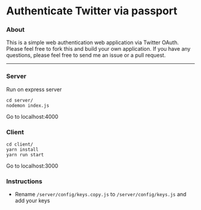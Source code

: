 # Authenticate Twitter via passport

### About

This is a simple web authentication web application via Twitter OAuth. Please feel free to fork this and build your own application. If you have any questions, please feel free to send me an issue or a pull request.

---

### Server

Run on express server

```
cd server/
nodemon index.js
```

Go to localhost:4000

### Client

```
cd client/
yarn install
yarn run start
```

Go to localhost:3000

### Instructions

- Rename `/server/config/keys.copy.js` to `/server/config/keys.js` and add your keys
